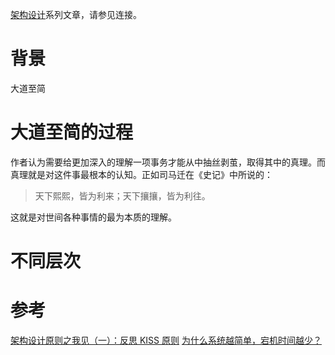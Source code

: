 [架构设计](https://www.jianshu.com/c/753debf1423d)系列文章，请参见连接。

# 背景

大道至简

# 大道至简的过程

作者认为需要给更加深入的理解一项事务才能从中抽丝剥茧，取得其中的真理。而真理就是对这件事最根本的认知。正如司马迁在《史记》中所说的：
> 天下熙熙，皆为利来；天下攘攘，皆为利往。

这就是对世间各种事情的最为本质的理解。

# 不同层次



# 参考

[架构设计原则之我见（一）：反思 KISS 原则](https://www.infoq.cn/article/J8rGQJfs4tNxKfX1DBEp)
[为什么系统越简单，宕机时间越少？](https://www.infoq.cn/article/NrqOF4pQhm2oxU9aeVyf)
